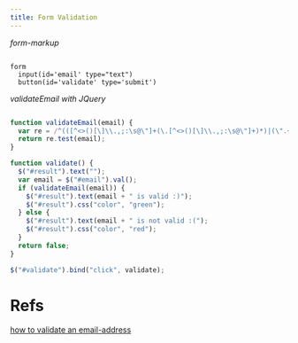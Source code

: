 ```yaml
---
title: Form Validation
---
```


_form-markup_
```pug

form
  input(id='email' type="text")
  button(id='validate' type='submit')

```

_validateEmail with JQuery_
```js

function validateEmail(email) {
  var re = /^(([^<>()[\]\\.,;:\s@\"]+(\.[^<>()[\]\\.,;:\s@\"]+)*)|(\".+\"))@((\[[0-9]{1,3}\.[0-9]{1,3}\.[0-9]{1,3}\.[0-9]{1,3}\])|(([a-zA-Z\-0-9]+\.)+[a-zA-Z]{2,}))$/;
  return re.test(email);
}

function validate() {
  $("#result").text("");
  var email = $("#email").val();
  if (validateEmail(email)) {
    $("#result").text(email + " is valid :)");
    $("#result").css("color", "green");
  } else {
    $("#result").text(email + " is not valid :(");
    $("#result").css("color", "red");
  }
  return false;
}

$("#validate").bind("click", validate);

```


# Refs
[how to validate an email-address](https://stackoverflow.com/questions/46155/how-can-you-validate-an-email-address-in-javascript)
